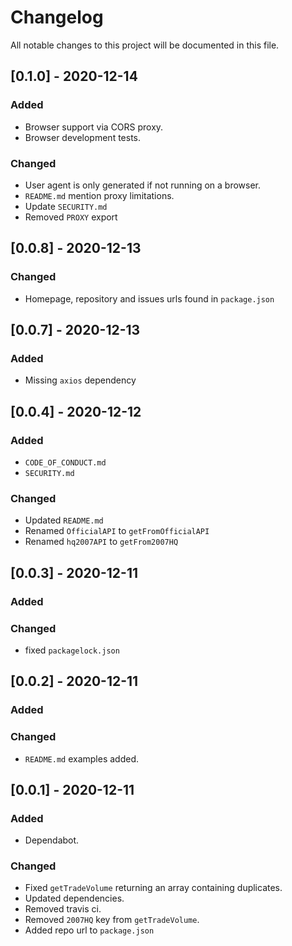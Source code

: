 # Changelog

All notable changes to this project will be documented in this file.

## [0.1.0] - 2020-12-14

### Added

- Browser support via CORS proxy.
- Browser development tests.

### Changed

- User agent is only generated if not running on a browser.
- `README.md` mention proxy limitations.
- Update `SECURITY.md`
- Removed `PROXY` export

## [0.0.8] - 2020-12-13

### Changed

- Homepage, repository and issues urls found in `package.json`

## [0.0.7] - 2020-12-13

### Added

- Missing `axios` dependency

## [0.0.4] - 2020-12-12

### Added

- `CODE_OF_CONDUCT.md`
- `SECURITY.md`

### Changed

- Updated `README.md`
- Renamed `OfficialAPI` to `getFromOfficialAPI`
- Renamed `hq2007API` to `getFrom2007HQ`

## [0.0.3] - 2020-12-11

### Added

### Changed

- fixed `packagelock.json`

## [0.0.2] - 2020-12-11

### Added

### Changed

- `README.md` examples added.

## [0.0.1] - 2020-12-11

### Added

- Dependabot.

### Changed

- Fixed `getTradeVolume` returning an array containing duplicates.
- Updated dependencies.
- Removed travis ci.
- Removed `2007HQ` key from `getTradeVolume`.
- Added repo url to `package.json`
